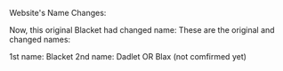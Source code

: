 Website's Name Changes:

Now, this original Blacket had changed name:
These are the original and changed names:

1st name: Blacket
2nd name: Dadlet OR Blax   (not comfirmed yet)
